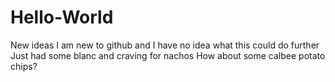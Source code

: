# Hello-World
New ideas
I am new to github and I have no idea what this could do further
Just had some blanc and craving for nachos
How about some calbee potato chips?
